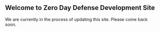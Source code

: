 ## Welcome to Zero Day Defense Development Site

We are currently in the process of updating this site. Please come back soon.
